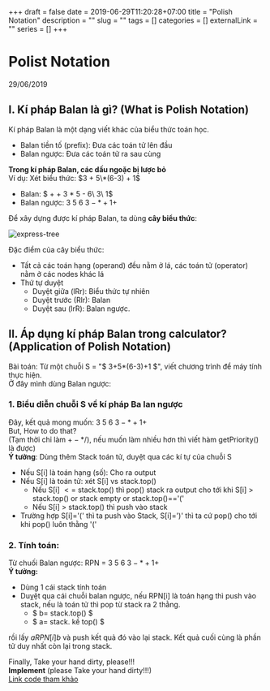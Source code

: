 +++ 
draft = false
date = 2019-06-29T11:20:28+07:00
title = "Polish Notation"
description = ""
slug = "" 
tags = []
categories = []
externalLink = ""
series = []
+++

# Polist Notation
29/06/2019

## I. Kí pháp Balan là gì? (What is Polish Notation)
Kí pháp Balan là một dạng viết khác của biểu thức toán học.  

- Balan tiền tố (prefix): Đưa các toán tử lên đầu  
- Balan ngược: Đưa các toán tử ra sau cùng  
  
**Trong kí pháp Balan, các dấu ngoặc bị lược bỏ**  
Ví dụ: Xét biểu thức: $3 + 5\*(6-3) + 1$  

- Balan: $ + + 3 * 5 - 6\ 3\ 1$  
- Balan ngược:  $3\ 5\ 6\ 3 - * + 1 +$  

Để xây dựng được kí pháp Balan, ta dùng **cây biểu thức**:  

![express-tree](/imgs/express-tree.jpg)

Đặc điểm của cây biểu thức:

- Tất cả các toán hạng (operand) đều nằm ở lá, các toán tử (operator) nằm ở các nodes khác lá  
- Thứ tự duyệt  
    + Duyệt giữa (lRr): Biểu thức tự nhiên  
    + Duyệt trước (Rlr): Balan  
    + Duyệt sau (lrR): Balan ngược.  


## II. Áp dụng kí pháp Balan trong calculator? (Application of Polish Notation)

Bài toán: Từ một chuỗi S = "$ 3+5*(6-3)+1 $", viết chương trình để máy tính thực hiện.  
Ở đây mình dùng Balan ngược:  

### 1. Biểu diễn chuỗi S về kí pháp Ba lan ngược  
Đây, kết quả mong muốn: $3\ 5\ 6\ 3 - * + 1 +$  
But, How to do that?  
(Tạm thời chỉ làm $+-*/$), nếu muốn làm nhiều hơn thì viết hàm getPriority() là được)    
**Ý tưởng**: Dùng thêm Stack toán tử, duyệt qua các kí tự của chuỗi S  

- Nếu S[i] là toán hạng (số): Cho ra output  
- Nếu S[i] là toán tử: xét S[i] vs stack.top()  
    + Nếu S[i] $<=$ stack.top() thì pop() stack ra output cho tới khi S[i] > stack.top() or stack empty or stack.top()=='('  
    + Nếu S[i] > stack.top() thì push vào stack  
- Trường hợp S[i]='(' thì ta push vào Stack, S[i]=')' thì ta cứ pop() cho tới khi pop() luôn thằng '('    

### 2. Tính toán:  
Từ chuối Balan ngược: RPN = $3\ 5\ 6\ 3 - * + 1 +$  
**Ý tưởng:**  

- Dùng 1 cái stack tính toán  
- Duỵệt qua cái chuỗi balan ngược, nếu RPN[i] là toán hạng thì push vào stack, nếu là toán tử thì pop từ stack ra 2 thằng.  
    + $ b= stack.top() $  
    + $ a= stack. kề top() $  

rồi lấy $a RPN[i] b$ và push kết quả đó vào lại stack. Kết quả cuối cùng là phần tử duy nhất còn lại trong stack. 
  
Finally, Take your hand dirty, please!!!   
**Implement** (please Take your hand dirty!!!)  
[Link code tham khảo](https://pastebin.com/keM7n2LN)
